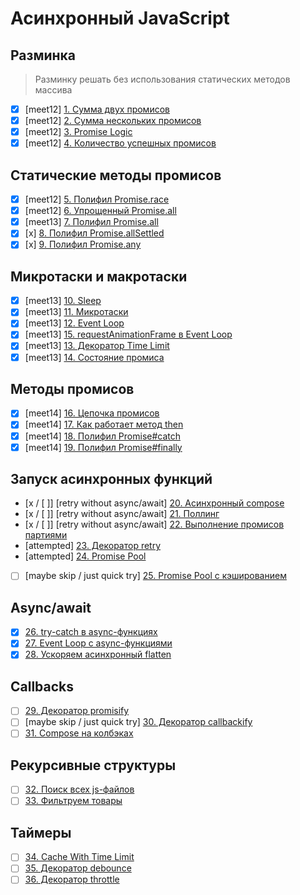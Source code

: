 # Асинхронный JavaScript

## Разминка
> Разминку решать без использования статических методов массива
- [x] [meet12] [1. Сумма двух промисов](1.add-two-promises.js)
- [x] [meet12] [2. Сумма нескольких промисов](2.add-all-promises.js)
- [x] [meet12] [3. Promise Logic](3.promise-logic.js)
- [x] [meet12] [4. Количество успешных промисов](4.count-fulfilled-promises.js)

## Статические методы промисов
- [x] [meet12] [5. Полифил Promise.race](5.race.js)
- [x] [meet12] [6. Упрощенный Promise.all](6.simple-all.js)
- [x] [meet13] [7. Полифил Promise.all](7.all.js)
- [x] [x] [8. Полифил Promise.allSettled](8.all-settled.js)
- [x] [x] [9. Полифил Promise.any](9.any.js)

## Микротаски и макротаски
- [x] [meet13] [10. Sleep](10.sleep.js)
- [x] [meet13] [11. Микротаски](11.microtasks.js)
- [x] [meet13] [12. Event Loop](12.event-loop.js)
- [x] [meet13] [15. requestAnimationFrame в Event Loop](15.raf.js) 
- [x] [meet13] [13. Декоратор Time Limit](13.time-limit.js)
- [x] [meet13] [14. Состояние промиса](14.state.js)

## Методы промисов
- [x] [meet14] [16. Цепочка промисов](16.chain.js)
- [x] [meet14] [17. Как работает метод then](17.then.js)
- [x] [meet14] [18. Полифил Promise#catch](18.catch.js)
- [x] [meet14] [19. Полифил Promise#finally](19.finally.js)

## Запуск асинхронных функций
- [x / [ ]] [retry without async/await] [20. Асинхронный compose](20.compose-async.js)
- [x / [ ]] [retry without async/await] [21. Поллинг](21.polling.js)
- [x / [ ]] [retry without async/await] [22. Выполнение промисов партиями](22.promise-batch.js)
- [attempted] [23. Декоратор retry](23.retry.js)
- [attempted] [24. Promise Pool](24.promise-pool.js)
- [ ] [maybe skip / just quick try] [25. Promise Pool с кэшированием](25.promise-pool-memo.js)

## Async/await
- [x] [26. try-catch в async-функциях](26.async-try-catch.js)
- [x] [27. Event Loop с async-функциями](27.async-event-loop.js)
- [x] [28. Ускоряем асинхронный flatten](28.boost-async-flatten.js)

## Callbacks
- [ ] [29. Декоратор promisify](29.promisify.js)
- [ ] [maybe skip / just quick try] [30. Декоратор callbackify](30.callbackify.js)
- [ ] [31. Compose на колбэках](31.compose-callback.js)

## Рекурсивные структуры
- [ ] [32. Поиск всех js-файлов](32.file-system.js)
- [ ] [33. Фильтруем товары](33.products.js)

## Таймеры
- [ ] [34. Cache With Time Limit](34.cache.js)
- [ ] [35. Декоратор debounce](35.debounce.js)
- [ ] [36. Декоратор throttle](36.throttle.js)